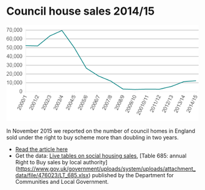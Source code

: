 # Council house sales 2014/15

![Chart from article](https://github.com/BBC-Data-Unit/council-house-sales/blob/master/rightobuysaleschart.png)

In November 2015 we reported on the number of council homes in England sold under the right to buy scheme more than doubling in two years.

* [Read the article here](http://www.bbc.co.uk/news/uk-england-34798790)
* Get the data: [Live tables on social housing sales](https://www.gov.uk/government/statistical-data-sets/live-tables-on-social-housing-sales), [Table 685: annual Right to Buy sales by local authority] (https://www.gov.uk/government/uploads/system/uploads/attachment_data/file/476023/LT_685.xlsx) published by the Department for Communities and Local Government.
